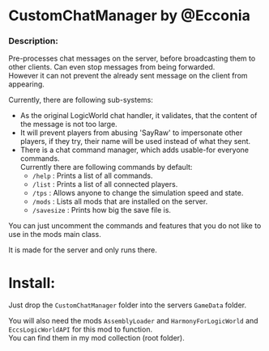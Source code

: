 # CustomChatManager by @Ecconia

### Description:

Pre-processes chat messages on the server, before broadcasting them to other clients. Can even stop messages from being forwarded.\
However it can not prevent the already sent message on the client from appearing.

Currently, there are following sub-systems:

- As the original LogicWorld chat handler, it validates, that the content of the message is not too large.
- It will prevent players from abusing 'SayRaw' to impersonate other players, if they try, their name will be used instead of what they sent.
- There is a chat command manager, which adds usable-for everyone commands.\
  Currently there are following commands by default:
    - `/help` : Prints a list of all commands.
    - `/list` : Prints a list of all connected players.
    - `/tps` : Allows anyone to change the simulation speed and state.
    - `/mods` : Lists all mods that are installed on the server.
    - `/savesize` : Prints how big the save file is.

You can just uncomment the commands and features that you do not like to use in the mods main class.

It is made for the server and only runs there.

# Install:

Just drop the `CustomChatManager` folder into the servers `GameData` folder.

You will also need the mods `AssemblyLoader` and `HarmonyForLogicWorld` and `EccsLogicWorldAPI` for this mod to function.\
You can find them in my mod collection (root folder).
